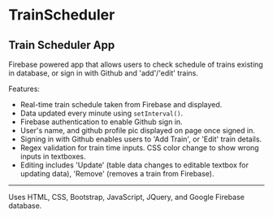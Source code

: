 # TrainScheduler 

Train Scheduler App
----------------------------
Firebase powered app that allows users to check schedule of trains existing in database, or sign in with Github and 'add'/'edit' trains.

Features:
* Real-time train schedule taken from Firebase and displayed.
* Data updated every minute using `setInterval()`.
* Firebase authentication to enable Github sign in.
* User's name, and github profile pic displayed on page once signed in.
* Signing in with Github enables users to 'Add Train', or 'Edit' train details.
* Regex validation for train time inputs. CSS color change to show wrong inputs in textboxes.
* Editing includes 'Update' (table data changes to editable textbox for updating data), 'Remove' (removes a train from Firebase).

---------------------------
Uses HTML, CSS, Bootstrap, JavaScript, JQuery, and Google Firebase database.